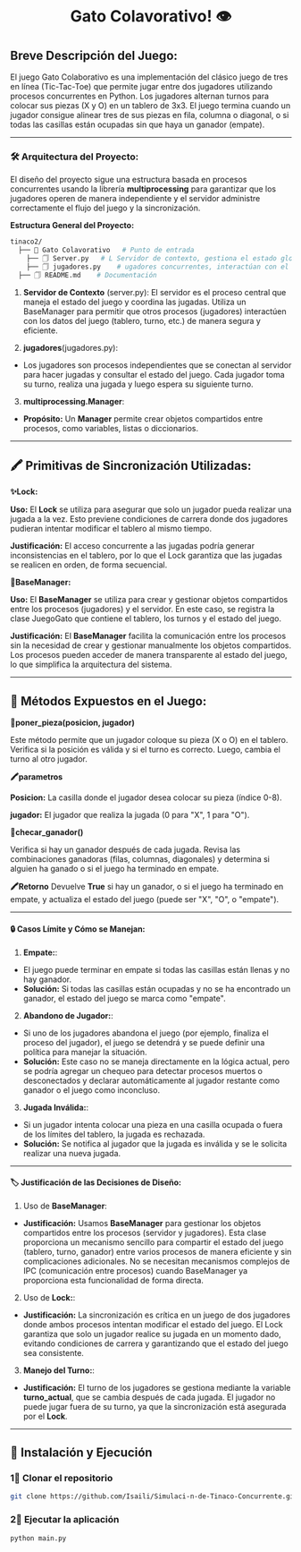 <h1 align="center">Gato Colavorativo! 👁️</h1>

## Breve Descripción del Juego:
El juego Gato Colaborativo es una implementación del clásico juego de tres en línea (Tic-Tac-Toe) que permite jugar entre dos jugadores utilizando procesos concurrentes en Python. Los jugadores alternan turnos para colocar sus piezas (X y O) en un tablero de 3x3. El juego termina cuando un jugador consigue alinear tres de sus piezas en fila, columna o diagonal, o si todas las casillas están ocupadas sin que haya un ganador (empate).

---

### 🛠 Arquitectura del Proyecto:
El diseño del proyecto sigue una estructura basada en procesos concurrentes usando la librería **multiprocessing** para garantizar que los jugadores operen de manera independiente y el servidor administre correctamente el flujo del juego y la sincronización.

**Estructura General del Proyecto:**
```bash
tinaco2/
  ├── 📁 Gato Colavorativo   # Punto de entrada
    ├── 🗍 Server.py   # L Servidor de contexto, gestiona el estado global del juego.
    ├── 🗍 jugadores.py    # ugadores concurrentes, interactúan con el servidor.
  ├── 🗍 README.md    # Documentación
```

1. **Servidor de Contexto** (server.py):
  El servidor es el proceso central que maneja el estado del juego y coordina las jugadas. Utiliza un BaseManager para permitir que otros procesos (jugadores) interactúen con los datos del juego (tablero, turno, etc.) de manera segura y eficiente.

2. **jugadores**(jugadores.py):
  - Los jugadores son procesos independientes que se conectan al servidor para hacer jugadas y consultar el estado del juego. Cada jugador toma su turno, realiza una jugada y luego espera su siguiente turno.
    
3. **multiprocessing.Manager**:
  -  **Propósito:** Un **Manager** permite crear objetos compartidos entre procesos, como variables, listas o diccionarios.
---
    
  ## 🖍 Primitivas de Sincronización Utilizadas:
  **✨Lock:**

  **Uso:** El **Lock** se utiliza para asegurar que solo un jugador pueda realizar una jugada a la vez. Esto previene condiciones de carrera donde dos jugadores pudieran intentar modificar el tablero al mismo tiempo.
  
  **Justificación:** El acceso concurrente a las jugadas podría generar inconsistencias en el tablero, por lo que el Lock garantiza que las jugadas se realicen en orden, de forma secuencial.
  
  **🧨BaseManager:**

  **Uso:** El **BaseManager** se utiliza para crear y gestionar objetos compartidos entre los procesos (jugadores) y el servidor. En este caso, se registra la clase JuegoGato que contiene el tablero, los turnos y el estado del juego.
  
  **Justificación:** El **BaseManager** facilita la comunicación entre los procesos sin la necesidad de crear y gestionar manualmente los objetos compartidos. Los procesos pueden acceder de manera transparente al estado del juego, lo que simplifica la arquitectura del sistema.

 ---
  ## 🎫 Métodos Expuestos en el Juego:

**🎇poner_pieza(posicion, jugador)**

Este método permite que un jugador coloque su pieza (X o O) en el tablero. Verifica si la posición es válida y si el turno es correcto. Luego, cambia el turno al otro jugador.

**🖍parametros**

 **Posicion:** La casilla donde el jugador desea colocar su pieza (índice 0-8).
 
**jugador:** El jugador que realiza la jugada (0 para "X", 1 para "O").

**🎇checar_ganador()**

Verifica si hay un ganador después de cada jugada. Revisa las combinaciones ganadoras (filas, columnas, diagonales) y determina si alguien ha ganado o si el juego ha terminado en empate.

**🖍Retorno** Devuelve **True** si hay un ganador, o si el juego ha terminado en empate, y actualiza el estado del juego (puede ser "X", "O", o "empate").

---

#### 🔒 Casos Límite y Cómo se Manejan:
1. **Empate:**:
  - El juego puede terminar en empate si todas las casillas están llenas y no hay ganador.
  - **Solución:** Si todas las casillas están ocupadas y no se ha encontrado un ganador, el estado del juego se marca como "empate".

2. **Abandono de Jugador:**:
  - Si uno de los jugadores abandona el juego (por ejemplo, finaliza el proceso del jugador), el juego se detendrá y se puede definir una política para manejar la situación.
  - **Solución:** Este caso no se maneja directamente en la lógica actual, pero se podría agregar un chequeo para detectar procesos muertos o desconectados y declarar automáticamente al jugador restante como ganador o el juego como inconcluso.
    
3. **Jugada Inválida:**:
  - Si un jugador intenta colocar una pieza en una casilla ocupada o fuera de los límites del tablero, la jugada es rechazada.
  - **Solución:** Se notifica al jugador que la jugada es inválida y se le solicita realizar una nueva jugada.
  
---

#### 🏷 Justificación de las Decisiones de Diseño:
1. Uso de **BaseManager**:
  - **Justificación:** Usamos **BaseManager** para gestionar los objetos compartidos entre los procesos (servidor y jugadores). Esta clase proporciona un mecanismo sencillo para compartir el estado del juego (tablero, turno, ganador) entre varios procesos de manera eficiente y sin complicaciones adicionales. No se necesitan mecanismos complejos de IPC (comunicación entre procesos) cuando BaseManager ya proporciona esta funcionalidad de forma directa.
 

2. Uso de **Lock:**:
  - **Justificación:** La sincronización es crítica en un juego de dos jugadores donde ambos procesos intentan modificar el estado del juego. El Lock garantiza que solo un jugador realice su jugada en un momento dado, evitando condiciones de carrera y garantizando que el estado del juego sea consistente.

    
3. **Manejo del Turno:**:
  - **Justificación:** El turno de los jugadores se gestiona mediante la variable **turno_actual**, que se cambia después de cada jugada. El jugador no puede jugar fuera de su turno, ya que la sincronización está asegurada por el **Lock**.
  
---

## 🚀 Instalación y Ejecución

### 1⃣  Clonar el repositorio
```bash
git clone https://github.com/Isaili/Simulaci-n-de-Tinaco-Concurrente.git
```

### 2⃣  Ejecutar la aplicación
```bash
python main.py
```

